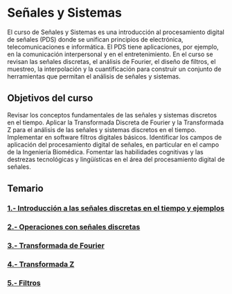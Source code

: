 # Señales y Sistemas

El curso de Señales y Sistemas es una introducción al procesamiento digital de señales (PDS) donde se unifican principios de electrónica, 
telecomunicaciones e informática. El PDS tiene aplicaciones, por ejemplo, en la comunicación interpersonal y en el entretenimiento. 
En el curso se revisan las señales discretas, el análisis de Fourier, el diseño de filtros, el muestreo, la interpolación y la cuantificación 
para construir un conjunto de herramientas que permitan el análisis de señales y sistemas.


## Objetivos del curso

Revisar los conceptos fundamentales de las señales y sistemas discretos en el tiempo.
Aplicar la Transformada Discreta de Fourier y la Transformada Z para el análisis de las señales y sistemas discretos en el tiempo.
Implementar en software filtros digitales básicos.
Identificar los campos de aplicación del procesamiento digital de señales, en particular en el campo de la Ingeniería Biomédica.
Fomentar las habilidades cognitivas y las destrezas tecnológicas y lingüísticas en el área del procesamiento digital de señales.


## Temario

### [1.- Introducción a las señales discretas en el tiempo y ejemplos](introduccion.ipynb)

### [2.- Operaciones con señales discretas](operaciones.ipynb)

### [3.- Transformada de Fourier](fourier.ipynb)

### [4.- Transformada Z](transformadaz.ipynb)

### [5.- Filtros](filtros.ipynb)



